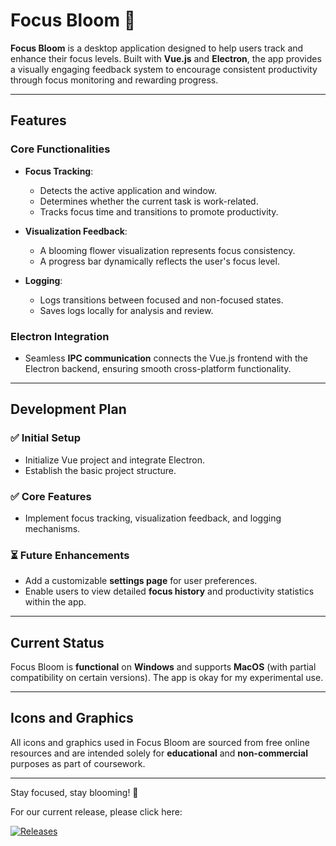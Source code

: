 # Focus Bloom 🌸

**Focus Bloom** is a desktop application designed to help users track and enhance their focus levels. Built with **Vue.js** and **Electron**, the app provides a visually engaging feedback system to encourage consistent productivity through focus monitoring and rewarding progress.

---

## Features

### Core Functionalities
- **Focus Tracking**:
  - Detects the active application and window.
  - Determines whether the current task is work-related.
  - Tracks focus time and transitions to promote productivity.

- **Visualization Feedback**:
  - A blooming flower visualization represents focus consistency.
  - A progress bar dynamically reflects the user's focus level.

- **Logging**:
  - Logs transitions between focused and non-focused states.
  - Saves logs locally for analysis and review.

### Electron Integration
- Seamless **IPC communication** connects the Vue.js frontend with the Electron backend, ensuring smooth cross-platform functionality.

---

## Development Plan

### ✅ Initial Setup
- Initialize Vue project and integrate Electron.
- Establish the basic project structure.

### ✅ Core Features
- Implement focus tracking, visualization feedback, and logging mechanisms.

### ⏳ Future Enhancements
- Add a customizable **settings page** for user preferences.
- Enable users to view detailed **focus history** and productivity statistics within the app.

---

## Current Status

Focus Bloom is **functional** on **Windows** and supports **MacOS** (with partial compatibility on certain versions). The app is okay for my experimental use.

---

## Icons and Graphics

All icons and graphics used in Focus Bloom are sourced from free online resources and are intended solely for **educational** and **non-commercial** purposes as part of coursework.

---

Stay focused, stay blooming! 🌼

For our current release, please click here:

[![Releases](https://img.shields.io/github/v/release/ruis0ng/FocusBloom?label=v0.1.0)](https://github.com/ruis0ng/FocusBloom/releases)